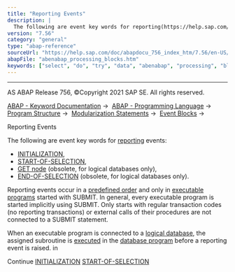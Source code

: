 ```yaml
---
title: "Reporting Events"
description: |
  The following are event key words for reporting(https://help.sap.com/doc/abapdocu_756_index_htm/7.56/en-US/abenreporting_glosry.htm 'Glossary Entry') events: -   INITIALIZATION(https://help.sap.com/doc/abapdocu_756_index_htm/7.56/en-US/abapinitialization.htm), -   START-OF-SELECTION(https://he
version: "7.56"
category: "general"
type: "abap-reference"
sourceUrl: "https://help.sap.com/doc/abapdocu_756_index_htm/7.56/en-US/abenabap_processing_blocks.htm"
abapFile: "abenabap_processing_blocks.htm"
keywords: ["select", "do", "try", "data", "abenabap", "processing", "blocks"]
---
```


* * *

AS ABAP Release 756, ©Copyright 2021 SAP SE. All rights reserved.

[ABAP - Keyword Documentation](https://help.sap.com/doc/abapdocu_756_index_htm/7.56/en-US/abenabap.htm) →  [ABAP - Programming Language](https://help.sap.com/doc/abapdocu_756_index_htm/7.56/en-US/abenabap_reference.htm) →  [Program Structure](https://help.sap.com/doc/abapdocu_756_index_htm/7.56/en-US/abenabap_program_layout.htm) →  [Modularization Statements](https://help.sap.com/doc/abapdocu_756_index_htm/7.56/en-US/abenabap_language_modularization.htm) →  [Event Blocks](https://help.sap.com/doc/abapdocu_756_index_htm/7.56/en-US/abenevent_blocks.htm) → 

Reporting Events

The following are event key words for [reporting](https://help.sap.com/doc/abapdocu_756_index_htm/7.56/en-US/abenreporting_glosry.htm "Glossary Entry") events:

-   [INITIALIZATION](https://help.sap.com/doc/abapdocu_756_index_htm/7.56/en-US/abapinitialization.htm),
-   [START-OF-SELECTION](https://help.sap.com/doc/abapdocu_756_index_htm/7.56/en-US/abapstart-of-selection.htm),
-   [GET node](https://help.sap.com/doc/abapdocu_756_index_htm/7.56/en-US/abapget-.htm) (obsolete, for logical databases only),
-   [END-OF-SELECTION](https://help.sap.com/doc/abapdocu_756_index_htm/7.56/en-US/abapend-of-selection.htm) (obsolete, for logical databases only).

Reporting events occur in a [predefined order](https://help.sap.com/doc/abapdocu_756_index_htm/7.56/en-US/abenreporting_process.htm) and only in [executable programs](https://help.sap.com/doc/abapdocu_756_index_htm/7.56/en-US/abenexecutable_program_glosry.htm "Glossary Entry") started with SUBMIT. In general, every executable program is started implicitly using SUBMIT. Only starts with regular transaction codes (no reporting transactions) or external calls of their procedures are not connected to a SUBMIT statement.

When an executable program is connected to a [logical database](https://help.sap.com/doc/abapdocu_756_index_htm/7.56/en-US/abenlogical_data_base_glosry.htm "Glossary Entry"), the assigned subroutine is [executed](https://help.sap.com/doc/abapdocu_756_index_htm/7.56/en-US/abenldb_usage_executable.htm) in the [database program](https://help.sap.com/doc/abapdocu_756_index_htm/7.56/en-US/abendatabase_program_glosry.htm "Glossary Entry") before a reporting event is raised. in

Continue
[INITIALIZATION](https://help.sap.com/doc/abapdocu_756_index_htm/7.56/en-US/abapinitialization.htm)
[START-OF-SELECTION](https://help.sap.com/doc/abapdocu_756_index_htm/7.56/en-US/abapstart-of-selection.htm)